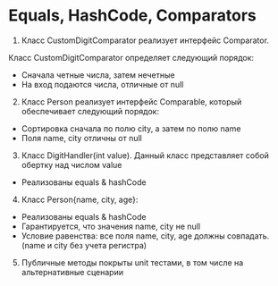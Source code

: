 # Equals, HashCode, Comparators

1. Класс CustomDigitComparator реализует интерфейс Comparator<Integer>.

Класс CustomDigitComparator определяет следующий порядок: 
 
* Сначала четные числа, затем нечетные 
* На вход подаются числа, отличные от null

2. Класс Person реализует интерфейс Comparable<Person>, который обеспечивает следующий порядок: 

* Сортировка сначала по полю city, а затем по полю name
* Поля name, city отличны от null

3. Класс DigitHandler(int value).
Данный класс представляет собой обертку над числом value

* Реализованы equals & hashCode

4. Класс Person{name, city, age}:

* Реализованы equals & hashCode
* Гарантируется, что значения name, city не null
* Условие равенства: все поля name, city, age должны совпадать. (name и city без учета регистра)

5. Публичные методы покрыты unit тестами, в том числе на альтернативные сценарии
